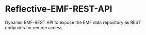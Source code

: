 # Reflective-EMF-REST-API
Dynamic EMF-REST API to expose the EMF data repository as REST endpoints for remote access
